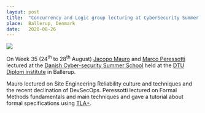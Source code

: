 ```yaml
---
layout: post
title:  "Concurrency and Logic group lecturing at CyberSecurity Summer School 2020"
place:  Ballerup, Denmark
date:   2020-08-26
---
```

<img class="img-fluid mx-auto d-block" src="/images/posts/cyberschool2020.jpg">

On Week 35 (24<sup>th</sup> to 28<sup>th</sup> August) [Jacopo Mauro](/people.html#jm) and [Marco Peressotti](/people.html#mp) lectured at the [Danish Cyber-security Summer School](https://www.tilmeld.dk/cybersec20/) held at the [DTU Diplom institute](https://www.diplom.dtu.dk/) in Ballerup.

Mauro lectured on Site Engineering Reliability culture and techniques and the recent declination of DevSecOps. Peressotti lectured on Formal Methods fundamentals and main techniques and gave a tutorial about formal specifications using [TLA+](https://lamport.azurewebsites.net/tla/tla.html).